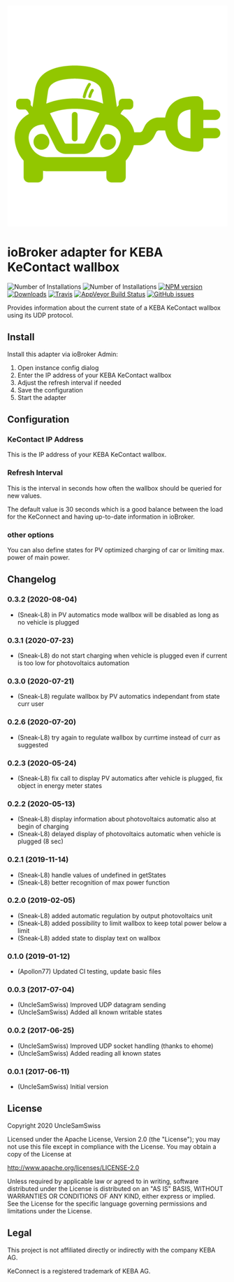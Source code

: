 ![Adapter Logo](admin/charger.png)

# ioBroker adapter for KEBA KeContact wallbox

![Number of Installations](http://iobroker.live/badges/kecontact-installed.svg) ![Number of Installations](http://iobroker.live/badges/kecontact-stable.svg) [![NPM version](http://img.shields.io/npm/v/iobroker.kecontact.svg)](https://www.npmjs.com/package/iobroker.kecontact) [![Downloads](https://img.shields.io/npm/dm/iobroker.kecontact.svg)](https://www.npmjs.com/package/iobroker.kecontact) [![Travis](https://img.shields.io/travis/iobroker-community-adapters/ioBroker.kecontact.svg)](https://travis-ci.org/iobroker-community-adapters/ioBroker.kecontact/) [![AppVeyor Build Status](https://img.shields.io/appveyor/ci/iobroker-community-adapters/iobroker-kecontact-fxdvr.svg)](https://ci.appveyor.com/project/iobroker-community-adapters/iobroker-kecontact-fxdvr) [![GitHub issues](https://img.shields.io/github/issues/iobroker-community-adapters/ioBroker.kecontact.svg)](https://github.com/iobroker-community-adapters/ioBroker.kecontact/issues)

Provides information about the current state of a KEBA KeContact wallbox using its UDP protocol.

## Install

Install this adapter via ioBroker Admin:
1. Open instance config dialog
2. Enter the IP address of your KEBA KeContact wallbox
3. Adjust the refresh interval if needed
4. Save the configuration
5. Start the adapter

## Configuration

### KeContact IP Address

This is the IP address of your KEBA KeContact wallbox.

### Refresh Interval

This is the interval in seconds how often the wallbox should be queried for new values.

The default value is 30 seconds which is a good balance between the load for the KeConnect and having up-to-date information in ioBroker.

### other options

You can also define states for PV optimized charging of car or limiting max. power of main power.

## Changelog
### 0.3.2 (2020-08-04)
* (Sneak-L8) in PV automatics mode wallbox will be disabled as long as no vehicle is plugged

### 0.3.1 (2020-07-23)
* (Sneak-L8) do not start charging when vehicle is plugged even if current is too low for photovoltaics automation

### 0.3.0 (2020-07-21)
* (Sneak-L8) regulate wallbox by PV automatics independant from state curr user

### 0.2.6 (2020-07-20)
* (Sneak-L8) try again to regulate wallbox by currtime instead of curr as suggested

### 0.2.3 (2020-05-24)
* (Sneak-L8) fix call to display PV automatics after vehicle is plugged, fix object in energy meter states

### 0.2.2 (2020-05-13)
* (Sneak-L8) display information about photovoltaics automatic also at begin of charging
* (Sneak-L8) delayed display of photovoltaics automatic when vehicle is plugged (8 sec)

### 0.2.1 (2019-11-14)
* (Sneak-L8) handle values of undefined in getStates
* (Sneak-L8) better recognition of max power function

### 0.2.0 (2019-02-05)
* (Sneak-L8) added automatic regulation by output photovoltaics unit
* (Sneak-L8) added possibility to limit wallbox to keep total power below a limit
* (Sneak-L8) added state to display text on wallbox

### 0.1.0 (2019-01-12)
* (Apollon77) Updated CI testing, update basic files

### 0.0.3 (2017-07-04)
* (UncleSamSwiss) Improved UDP datagram sending
* (UncleSamSwiss) Added all known writable states

### 0.0.2 (2017-06-25)
* (UncleSamSwiss) Improved UDP socket handling (thanks to ehome)
* (UncleSamSwiss) Added reading all known states

### 0.0.1 (2017-06-11)
* (UncleSamSwiss) Initial version

## License

Copyright 2020 UncleSamSwiss

Licensed under the Apache License, Version 2.0 (the "License");
you may not use this file except in compliance with the License.
You may obtain a copy of the License at

http://www.apache.org/licenses/LICENSE-2.0

Unless required by applicable law or agreed to in writing, software
distributed under the License is distributed on an "AS IS" BASIS,
WITHOUT WARRANTIES OR CONDITIONS OF ANY KIND, either express or implied.
See the License for the specific language governing permissions and
limitations under the License.

## Legal

This project is not affiliated directly or indirectly with the company KEBA AG.

KeConnect is a registered trademark of KEBA AG.
